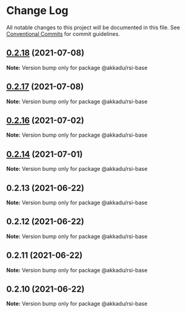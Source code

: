 # Change Log

All notable changes to this project will be documented in this file.
See [Conventional Commits](https://conventionalcommits.org) for commit guidelines.

## [0.2.18](https://github.com/Akkadu/rsi-api-widgets/compare/@akkadu/rsi-base@0.2.17...@akkadu/rsi-base@0.2.18) (2021-07-08)

**Note:** Version bump only for package @akkadu/rsi-base





## [0.2.17](https://github.com/Akkadu/rsi-api-widgets/compare/@akkadu/rsi-base@0.2.16...@akkadu/rsi-base@0.2.17) (2021-07-08)

**Note:** Version bump only for package @akkadu/rsi-base





## [0.2.16](https://github.com/Akkadu/rsi-api-widgets/compare/@akkadu/rsi-base@0.2.14...@akkadu/rsi-base@0.2.16) (2021-07-02)

**Note:** Version bump only for package @akkadu/rsi-base





## [0.2.14](https://github.com/Akkadu/rsi-api-widgets/compare/@akkadu/rsi-base@0.2.13...@akkadu/rsi-base@0.2.14) (2021-07-01)

**Note:** Version bump only for package @akkadu/rsi-base





## 0.2.13 (2021-06-22)

**Note:** Version bump only for package @akkadu/rsi-base





## 0.2.12 (2021-06-22)

**Note:** Version bump only for package @akkadu/rsi-base





## 0.2.11 (2021-06-22)

**Note:** Version bump only for package @akkadu/rsi-base





## 0.2.10 (2021-06-22)

**Note:** Version bump only for package @akkadu/rsi-base
